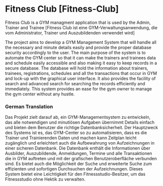 # Fitness Club [Fitness-Club]
Fitness Club is a GYM managment application that is used by the Admin, Trainer and Trainee [Fitness Club ist eine GYM-Verwaltungsanwendung, die vom Administrator, Trainer und Auszubildenden verwendet wird]

The project aims to develop a GYM Management System that will handle all the necessary and minute
details easily and provide the proper database security accordingly to the user. The main purpose
of the system is to automate the GYM center so that it can make the trainers and trainees data and 
schedule easily accessible and also making it easy to keep records in a secure database. The database
will hold the information about trainers, trainees, registrations, schedules and all the transactions 
that occur in GYM and lock-up with the graphical user interface. It also provides the facility of search
and advanced search for searching the records efficiently and immediately. This system provides an ease 
for the gym owner to manage the gym center without any hustle.


### German Translation

Das Projekt zielt darauf ab, ein GYM-Managementsystem zu entwickeln, das alle notwendigen und minutiösen Aufgaben übernimmt
Details einfach und bieten dem Benutzer die richtige Datenbanksicherheit. Der Hauptzweck
des Systems ist es, das GYM-Center so zu automatisieren, dass es die Trainer und Trainierenden Daten und machen kann
Zeitplan leicht zugänglich und erleichtert auch die Aufbewahrung von Aufzeichnungen in einer sicheren Datenbank. Die Datenbank
enthält die Informationen über Ausbilder, Auszubildende, Anmeldungen, Termine und alle Transaktionen
die in GYM auftreten und mit der grafischen Benutzeroberfläche verbunden sind. Es bietet auch die Möglichkeit der Suche
und erweiterte Suche zum effizienten und sofortigen Durchsuchen der Aufzeichnungen. Dieses System bietet eine Leichtigkeit
für den Fitnessstudio-Besitzer, um das Fitnessstudio ohne Hektik zu verwalten.
